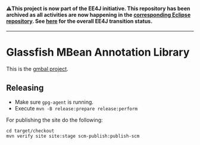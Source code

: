 #### :warning:This project is now part of the EE4J initiative. This repository has been archived as all activities are now happening in the [corresponding Eclipse repository](https://github.com/eclipse-ee4j/orb-gmbal). See [here](https://www.eclipse.org/ee4j/status.php) for the overall EE4J transition status.
 
---
# Glassfish MBean Annotation Library

This is the [gmbal project](https://javaee.github.io/gmbal/).
 
## Releasing

* Make sure `gpg-agent` is running.
* Execute `mvn -B release:prepare release:perform`

For publishing the site do the following:

```
cd target/checkout
mvn verify site site:stage scm-publish:publish-scm
```

